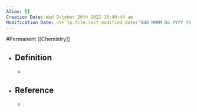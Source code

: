 ```yaml
---
Alias: []
Creation Date: Wed October 26th 2022 10:40:44 am 
Modification Date: <%+ tp.file.last_modified_date("ddd MMMM Do YYYY hh:mm:ss a") %>
---
```

#Permanent [[Chemistry]]

- ## Definition
	- 
- ## Reference
	- 